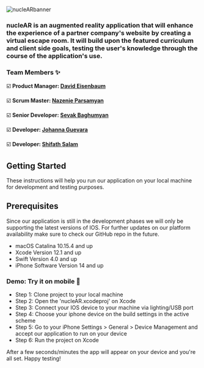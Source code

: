 ![nucleARbanner](https://user-images.githubusercontent.com/26126449/96663189-0d124f00-1305-11eb-9ab6-683cfe5adeac.png)

### nucleAR is an augmented reality application that will enhance the experience of a partner company's website by creating a virtual escape room. It will build upon the featured curriculum and client side goals, testing the user's knowledge through the course of the application's use.
### Team Members :sparkles:

:ballot_box_with_check: **Product Manager: [David Eisenbaum](https://github.com/FeTree)**

:ballot_box_with_check: **Scrum Master: [Nazenie Parsamyan](https://github.com/Nazenie-Parsamyan)**

:ballot_box_with_check: **Senior Developer: [Sevak Baghumyan](https://github.com/sevak380)**

:ballot_box_with_check: **Developer: [Johanna Guevara](https://github.com/jguev)**

:ballot_box_with_check: **Developer: [Shifath Salam](https://github.com/sheef-code)**

## Getting Started
These instructions will help you run our application on your local machine for development and testing purposes.

## Prerequisites
Since our application is still in the development phases we will only be supporting the latest versions of IOS. For further updates on our platform availability make sure to check our GitHub repo in the future.

* macOS Catalina 10.15.4 and up
* Xcode Version 12.1 and up
* Swift Version 4.0 and up
* iPhone Software Version 14 and up

### Demo: Try it on mobile :iphone:

* Step 1: Clone project to your local machine
* Step 2: Open the 'nucleAR.xcodeproj' on Xcode
* Step 3: Connect your IOS device to your machine via lighting/USB port
* Step 4: Choose your iphone device on the build settings in the active scheme
* Step 5: Go to your iPhone Settings > General > Device Management and accept our application to run on your device
* Step 6: Run the project on Xcode

After a few seconds/minutes the app will appear on your device and you're all set. Happy testing!
